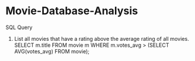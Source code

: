 # Movie-Database-Analysis

SQL Query 
1. List all movies that have a rating above the average rating of all movies.
SELECT m.title
FROM movie m
WHERE m.votes_avg > (SELECT AVG(votes_avg) FROM movie);
